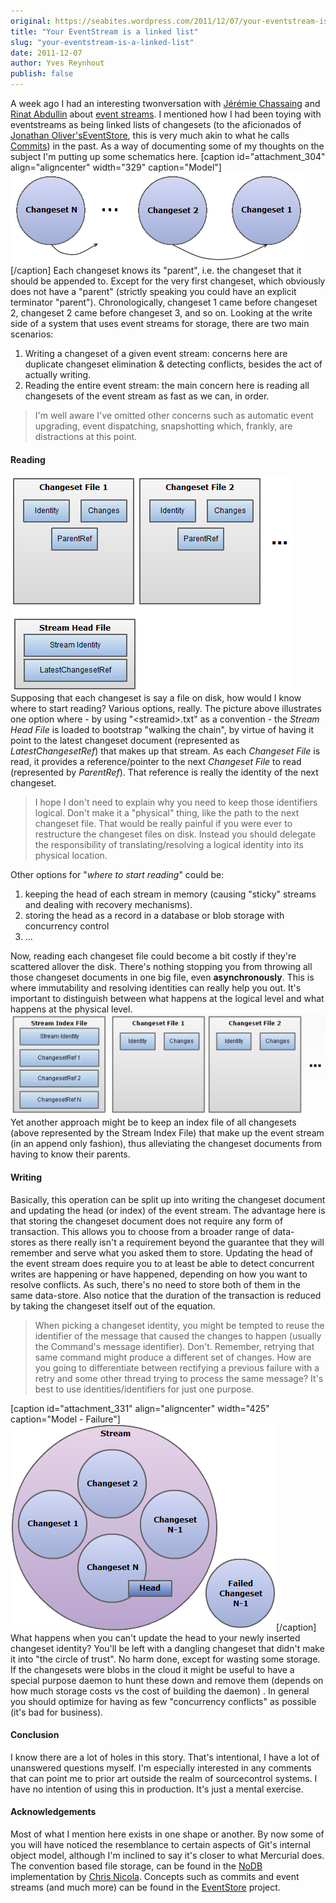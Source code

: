```yaml
---
original: https://seabites.wordpress.com/2011/12/07/your-eventstream-is-a-linked-list/
title: "Your EventStream is a linked list"
slug: "your-eventstream-is-a-linked-list"
date: 2011-12-07
author: Yves Reynhout
publish: false
---
```

A week ago I had an interesting twonversation with [Jérémie Chassaing](http://thinkbeforecoding.com/ "Jérémie Chassaing") and [Rinat Abdullin](http://abdullin.com/ "Rinat Abdullin") about [event streams](http://abdullin.com/journal/2011/12/3/thoughts-on-event-streams-in-elastic-environments.html "event streams ala Rinat"). I mentioned how I had been toying with eventstreams as being linked lists of changesets (to the aficionados of [Jonathan Oliver's](http://blog.jonathanoliver.com "Jonathan Oliver's blog")[EventStore](https://github.com/joliver/EventStore "The EventStore Project @ GitHub"), this is very much akin to what he calls [Commits](http://blog.jonathanoliver.com/2010/12/cqrs-eventstore-v2-architectural-overview/ "Commits explained")) in the past. As a way of documenting some of my thoughts on the subject I'm putting up some schematics here. \[caption id="attachment\_304" align="aligncenter" width="329" caption="Model"\]![EventStream - Model](changesetlinkedlist.png)\[/caption\] Each changeset knows its "parent", i.e. the changeset that it should be appended to. Except for the very first changeset, which obviously does not have a "parent" (strictly speaking you could have an explicit terminator "parent"). Chronologically, changeset 1 came before changeset 2, changeset 2 came before changeset 3, and so on. Looking at the write side of a system that uses event streams for storage, there are two main scenarios:

1.  Writing a changeset of a given event stream: concerns here are duplicate changeset elimination & detecting conflicts, besides the act of actually writing.
2.  Reading the entire event stream: the main concern here is reading all changesets of the event stream as fast as we can, in order.

> I'm well aware I've omitted other concerns such as automatic event upgrading, event dispatching, snapshotting which, frankly, are distractions at this point.

#### Reading

![Changesets As Files](changesetsasfiles.png) Supposing that each changeset is say a file on disk, how would I know where to start reading? Various options, really. The picture above illustrates one option where - by using "&lt;streamid&gt;.txt" as a convention - the *Stream Head File* is loaded to bootstrap "walking the chain", by virtue of having it point to the latest changeset document (represented as *LatestChangesetRef*) that makes up that stream. As each *Changeset File* is read, it provides a reference/pointer to the next *Changeset File* to read (represented by *ParentRef*). That reference is really the identity of the next changeset.

> I hope I don't need to explain why you need to keep those identifiers logical. Don't make it a "physical" thing, like the path to the next changeset file. That would be really painful if you were ever to restructure the changeset files on disk. Instead you should delegate the responsibility of translating/resolving a logical identity into its physical location.

Other options for "*where to start reading*" could be:

1.  keeping the head of each stream in memory (causing "sticky" streams and dealing with recovery mechanisms).
2.  storing the head as a record in a database or blob storage with concurrency control
3.  ...

Now, reading each changeset file could become a bit costly if they're scattered allover the disk. There's nothing stopping you from throwing all those changeset documents in one big file, even **asynchronously**. This is where immutability and resolving identities can really help you out. It's important to distinguish between what happens at the logical level and what happens at the physical level. ![Alternative Changesets As Files](altchangesetsasfiles3.png) Yet another approach might be to keep an index file of all changesets (above represented by the Stream Index File) that make up the event stream (in an append only fashion), thus alleviating the changeset documents from having to know their parents.

#### Writing

Basically, this operation can be split up into writing the changeset document and updating the head (or index) of the event stream. The advantage here is that storing the changeset document does not require any form of transaction. This allows you to choose from a broader range of data-stores as there really isn't a requirement beyond the guarantee that they will remember and serve what you asked them to store. Updating the head of the event stream does require you to at least be able to detect concurrent writes are happening or have happened, depending on how you want to resolve conflicts. As such, there's no need to store both of them in the same data-store. Also notice that the duration of the transaction is reduced by taking the changeset itself out of the equation.

> When picking a changeset identity, you might be tempted to reuse the identifier of the message that caused the changes to happen (usually the Command's message identifier). Don't. Remember, retrying that same command might produce a different set of changes. How are you going to differentiate between rectifying a previous failure with a retry and some other thread trying to process the same message? It's best to use identities/identifiers for just one purpose.

\[caption id="attachment\_331" align="aligncenter" width="425" caption="Model - Failure"\]![Model - Failure](eventstreamfailuremodel.png)\[/caption\] What happens when you can't update the head to your newly inserted changeset identity? You'll be left with a dangling changeset that didn't make it into "the circle of trust". No harm done, except for wasting some storage. If the changesets were blobs in the cloud it might be useful to have a special purpose daemon to hunt these down and remove them (depends on how much storage costs vs the cost of building the daemon) . In general you should optimize for having as few "concurrency conflicts" as possible (it's bad for business).

#### Conclusion

I know there are a lot of holes in this story. That's intentional, I have a lot of unanswered questions myself. I'm especially interested in any comments that can point me to prior art outside the realm of sourcecontrol systems. I have no intention of using this in production. It's just a mental exercise.

#### Acknowledgements

Most of what I mention here exists in one shape or another. By now some of you will have noticed the resemblance to certain aspects of Git's internal object model, although I'm inclined to say it's closer to what Mercurial does. The convention based file storage, can be found in the [NoDB](https://github.com/lucisferre/ncqrs/tree/master/Framework/src/Ncqrs/Eventing/Storage/NoDB "NoDB implementation in NCQRS @ GitHub") implementation by [Chris Nicola](http://lucisferre.net/ "Chris Nicola's blog"). Concepts such as commits and event streams (and much more) can be found in the [EventStore](https://github.com/joliver/EventStore "The EventStore Project @ GitHub") project.
